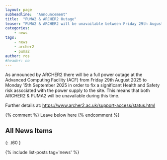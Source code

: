 ```yaml
---
layout: page
subheadline:  "Announcement"
title:  "PUMA2 & ARCHER2 Outage"
teaser: "PUMA2 & ARCHER2 will be unavailable between Friday 29th August & Monday 15th September 2025"
categories:
    - news
tags:
    - news
    - archer2
    - puma2
author: ros
#header: no
---
```


As announced by ARCHER2 there will be a full power outage at the Advanced Computing Facility (ACF) from 
Friday 29th August 2025 to Monday 15th September 2025 in order to fix a significant Health and Safety risk 
associated with the power supply to the site.  This means that both ARCHER2 & PUMA2 will be unavailable during this time.

Further details at: https://www.archer2.ac.uk/support-access/status.html

{% comment %} Leave below here {% endcomment %}
## All News Items
{: .t60 }

{% include list-posts tag='news' %}
